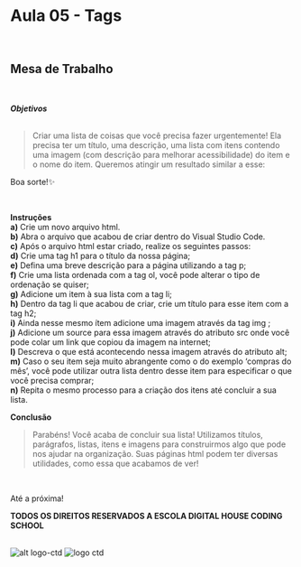 # __Aula 05 - Tags__

<br>

## __Mesa de Trabalho__

<br>

__*Objetivos*__ 
<br><br>
>Criar uma lista de coisas que você precisa fazer urgentemente! Ela precisa ter um título, uma descrição, uma lista com itens contendo uma imagem (com descrição para melhorar  acessibilidade) do item e o nome do item. Queremos atingir um resultado similar a esse:

Boa sorte!✨ 


<br>

  __Instruções__
  <br>
__a)__ Crie um novo arquivo html.  <br>
__b)__ Abra o arquivo que acabou de criar dentro do Visual Studio Code.  <br>
__c)__ Após o arquivo html estar criado, realize os seguintes passos:  <br>
__d)__ Crie uma tag h1 para o título da nossa página;  <br>
__e)__ Defina uma breve descrição para a página utilizando a tag p;  <br>
__f)__ Crie uma lista ordenada com a tag ol, você pode alterar o tipo de ordenação se quiser;  <br>
__g)__ Adicione um item à sua lista com a tag li;  <br>
__h)__ Dentro da tag li que acabou de criar, crie um título para esse item com a tag h2;  <br>
__i)__ Ainda nesse mesmo ítem adicione uma imagem através da tag img ;  <br>
__j)__ Adicione um source para essa imagem através do atributo src onde você pode colar um link que copiou da imagem na internet;  <br>
__l)__ Descreva o que está acontecendo nessa imagem através do atributo alt;  <br>
__m)__ Caso o seu item seja muito abrangente como o do exemplo ‘compras do mês’, você pode utilizar outra lista dentro desse item para especificar o que você precisa comprar;  <br>
__n)__ Repita o mesmo processo para a criação dos itens até concluir a sua lista.  <br>



__Conclusão__ 

>Parabéns! Você acaba de concluir sua lista! Utilizamos títulos, parágrafos, listas, itens e imagens para construirmos algo que pode nos ajudar na organização. Suas páginas html podem ter diversas utilidades, como essa que acabamos de ver!
<br>

Até a próxima! 


__TODOS OS DIREITOS RESERVADOS A ESCOLA DIGITAL HOUSE CODING SCHOOL__
<br> <br>


![alt logo-ctd](https://vidadeempresa.com.br/wp-content/uploads/2021/02/curso.png)
<img href="https://vidadeempresa.com.br/wp-content/uploads/2021/02/curso.png" alt='logo ctd'/>
